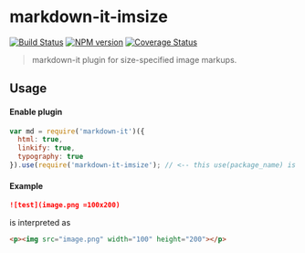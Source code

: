 # markdown-it-imsize

[![Build Status](https://travis-ci.org/tatsy/markdown-it-imsize.svg?branch=master)](https://travis-ci.org/tatsy/markdown-it-imsize) 
[![NPM version](https://img.shields.io/npm/v/markdown-it-imsize.svg?style=flat)](https://www.npmjs.org/package/markdown-it-imsize)
[![Coverage Status](https://coveralls.io/repos/tatsy/markdown-it-imsize/badge.svg)](https://coveralls.io/r/tatsy/markdown-it-imsize)

> markdown-it plugin for size-specified image markups.

## Usage

#### Enable plugin

```js
var md = require('markdown-it')({
  html: true,
  linkify: true,
  typography: true
}).use(require('markdown-it-imsize'); // <-- this use(package_name) is required
```

#### Example

```md
![test](image.png =100x200)
```

is interpreted as

```html
<p><img src="image.png" width="100" height="200"></p>
```
